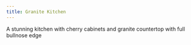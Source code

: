 ```yaml
---
title: Granite Kitchen
---
```


A stunning kitchen with cherry cabinets and granite countertop with full bullnose edge
